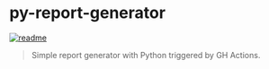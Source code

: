 # py-report-generator
[![readme](https://github.com/atrakic/py-report-generator/actions/workflows/py-report.yml/badge.svg)](https://github.com/atrakic/py-report-generator/actions/workflows/py-report.yml)

> Simple report generator with Python triggered by GH Actions.
